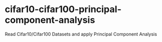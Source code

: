 # cifar10-cifar100-principal-component-analysis
Read Cifar10/Cifar100 Datasets and apply Principal Component Analysis
